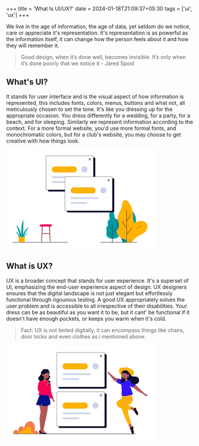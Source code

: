 +++
title = 'What Is UI/UX?'
date = 2024-01-18T21:09:37+05:30
tags = ['ui', 'ux']
+++

We live in the age of information, the age of data, yet seldom do we notice, care or appreciate it's representation. It's representation is as powerful as the information itself, it can change how the person feels about it and how they will remember it.

> Good design, when it’s done well, becomes invisible. It’s only when it’s done poorly that we notice it - Jared Spool

## What's UI?
It stands for user interface and is the visual aspect of how information is represented, this includes fonts, colors, menus, buttons and what not, all meticulously chosen to set the tone. It's like you dressing up for the appropriate occasion. You dress differently for a wedding, for a party, for a beach, and for sleeping. Similarly we represent information according to the context. For a more formal website, you'd use more formal fonts, and monochromatic colors, but for a club's website, you may choose to get creative with how things look.

![ui](./ui.webp)

## What is UX?
UX is a broader concept that stands for user experience. It's a superset of UI, emphasizing the end-user experience aspect of design. UX designers ensures that the digital landscape is not just elegant but effortlessly functional through rigourous testing. A good UX appropriately solves the user problem and is accessible to all irrespective of their disabilities. Your dress can be as beautiful as you want it to be, but it cant' be functional if it doesn't have enough pockets, or keeps you warm when it's cold.

> Fact: UX is not limted digitally, it can encompass things like chairs, door locks and even clothes as i mentioned above.

![ux](./ux.webp) 
